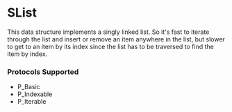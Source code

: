 # SList

This data structure implements a singly linked list. So it's fast to iterate through the list and insert or remove an item anywhere in the list, but slower to get to an item by its index since the list has to be traversed to find the item by index.

### Protocols Supported

- P_Basic
- P_Indexable
- P_Iterable
